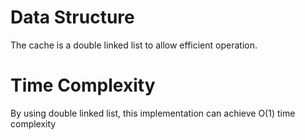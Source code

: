 # Data Structure
The cache is a double linked list to allow efficient operation.

# Time Complexity
By using double linked list, this implementation can achieve O(1) time complexity